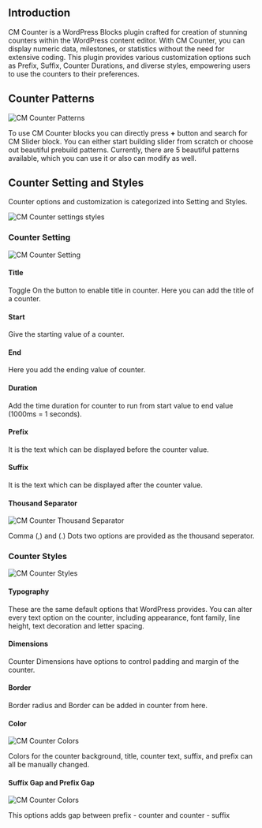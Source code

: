## Introduction
CM Counter is a WordPress Blocks plugin crafted for creation of stunning counters within the WordPress content editor. With CM Counter, you can display numeric data, milestones, or statistics without the need for extensive coding. This plugin provides various customization options such as Prefix, Suffix, Counter Durations, and diverse styles, empowering users to use the counters to their preferences.

## Counter Patterns
![CM  Counter Patterns](img/counter/counter-patterns.png)

To use CM Counter blocks you can directly press <b>+</b> button and search for CM Slider block. You can either start building slider from scratch or choose out beautiful prebuild patterns. Currently, there are 5 beautiful patterns available, which you can use it or also can modify as well.

## Counter Setting and Styles
Counter options and customization  is categorized into Setting and Styles.

![CM  Counter settings styles](img/counter/counter-setting-style.jpg)

### Counter Setting
![CM  Counter Setting](img/counter/counter-setting.jpg)

#### Title
Toggle On the button to enable title in counter. Here you can add the title of a counter.

#### Start
Give the starting value of a counter.

#### End
Here you add the ending value of counter.

#### Duration
Add the time duration for counter  to run from start value to end value (1000ms = 1 seconds).

#### Prefix
It is the text which can be displayed before the counter value.

#### Suffix
It is the text which can be displayed after the counter value.

#### Thousand Separator
![CM  Counter Thousand Separator](img/counter/thousand-seperator.jpg)

Comma (,) and (.) Dots two options are provided as the thousand seperator.

### Counter Styles
![CM Counter Styles](img/counter/counter-styles.jpg)

#### Typography
These are the same default options that WordPress provides. You can alter every text option on the counter, including appearance, font family, line height, text decoration and letter spacing.

#### Dimensions
Counter Dimensions have options to control padding and margin of the counter.

#### Border
Border radius and Border can be added in counter from here. 

#### Color
![CM  Counter Colors](img/counter/colors.jpg)

Colors for the counter background, title, counter text, suffix, and prefix can all be manually changed.

#### Suffix Gap and Prefix Gap
![CM  Counter Colors](img/counter/suffix-prefix.jpg)

This options adds gap between prefix - counter and counter - suffix